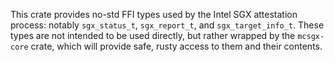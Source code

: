 This crate provides no-std FFI types used by the Intel SGX attestation process: notably `sgx_status_t`, `sgx_report_t`, and `sgx_target_info_t`. These types are not intended to be used directly, but rather wrapped by the `mcsgx-core` crate, which will provide safe, rusty access to them and their contents.
